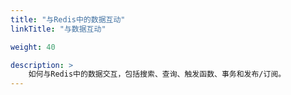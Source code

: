 ```yaml
---
title: "与Redis中的数据互动"
linkTitle: "与数据互动"

weight: 40

description: >
    如何与Redis中的数据交互，包括搜索、查询、触发函数、事务和发布/订阅。
---
```

